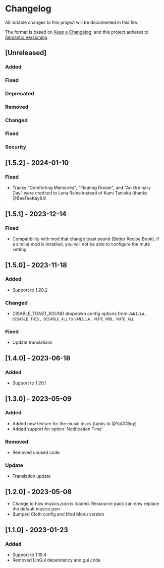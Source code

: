 # Changelog

All notable changes to this project will be documented in this file.

The format is based on [Keep a Changelog](https://keepachangelog.com/en/1.0.0/),
and this project adheres to [Semantic Versioning](https://semver.org/spec/v2.0.0.html).

## [Unreleased]

### Added

### Fixed

### Deprecated

### Removed

### Changed

### Fixed

### Security

## [1.5.2] - 2024-01-10

### Fixed

- Tracks "Comforting Memories", "Floating Dream", and "An Ordinary Day" were credited to Lena Raine instead of Kumi Tanioka (thanks @BeeTeeKay64)


## [1.5.1] - 2023-12-14

### Fixed

- Compatibility with mod that change toast sound (Better Recipe Book), if a similar mod is installed, you will not be able to configure the mute setting

## [1.5.0] - 2023-11-18

### Added

- Support to 1.20.2

### Changed

- DISABLE_TOAST_SOUND dropdown config options from `VANILLA, DISABLE_THIS, DISABLE_ALL` to `VANILLA, MUTE_MOD, MUTE_ALL`

### Fixed

- Update translations

## [1.4.0] - 2023-06-18

### Added

- Support to 1.20.1

## [1.3.0] - 2023-05-09

### Added

- Added new texture for the music discs (tanks to @YaCCBoy)
- Added support for option 'Notification Time'

### Removed

- Removed unused code

### Update

- Translation update

## [1.2.0] - 2023-05-08

- Change to how musics.json is loaded. Ressource pack can now replace the default musics.json
- Bumped Cloth config and Mod Menu version

## [1.1.0] - 2023-01-23

### Added

- Support to 1.19.4
- Removed LibGui dependency and gui code